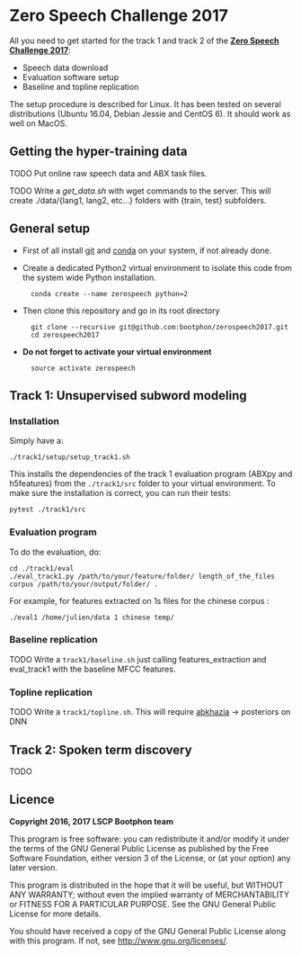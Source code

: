 # Zero Speech Challenge 2017

All you need to get started for the track 1 and track 2 of the
**[Zero Speech Challenge 2017](http://sapience.dec.ens.fr/bootphon/)**:

* Speech data download
* Evaluation software setup
* Baseline and topline replication

The setup procedure is described for Linux. It has been tested on
several distributions (Ubuntu 16.04, Debian Jessie and CentOS 6). It
should work as well on MacOS.


## Getting the hyper-training data

TODO Put online raw speech data and ABX task files.

TODO Write a *get_data.sh* with wget commands to the server. This will
create ./data/{lang1, lang2, etc...} folders with {train, test}
subfolders.


## General setup

* First of all install [git](https://git-scm.com/downloads)
  and [conda](http://conda.pydata.org/miniconda.html) on your system,
  if not already done.

* Create a dedicated Python2 virtual environment to isolate this code
  from the system wide Python installation.

        conda create --name zerospeech python=2

* Then clone this repository and go in its root directory

        git clone --recursive git@github.com:bootphon/zerospeech2017.git
        cd zerospeech2017

* **Do not forget to activate your virtual environment**

        source activate zerospeech


## Track 1: Unsupervised subword modeling

### Installation

Simply have a:

    ./track1/setup/setup_track1.sh

This installs the dependencies of the track 1 evaluation program
(ABXpy and h5features) from the `./track1/src` folder to your virtual
environment. To make sure the installation is correct, you can run
their tests:

    pytest ./track1/src


### Evaluation program


To do the evaluation, do:

    cd ./track1/eval
	./eval_track1.py /path/to/your/feature/folder/ length_of_the_files corpus /path/to/your/output/folder/ .

For example, for features extracted on 1s files for the chinese corpus :

	./eval1 /home/julien/data 1 chinese temp/


### Baseline replication

TODO Write a `track1/baseline.sh` just calling features_extraction and
eval_track1 with the baseline MFCC features.


### Topline replication

TODO Write a `track1/topline.sh`. This will
require [abkhazia](https://github.com/bootphon/abkhazia) -> posteriors on DNN



## Track 2: Spoken term discovery

TODO


## Licence

**Copyright 2016, 2017 LSCP Bootphon team**

This program is free software: you can redistribute it and/or modify
it under the terms of the GNU General Public License as published by
the Free Software Foundation, either version 3 of the License, or
(at your option) any later version.

This program is distributed in the hope that it will be useful,
but WITHOUT ANY WARRANTY; without even the implied warranty of
MERCHANTABILITY or FITNESS FOR A PARTICULAR PURPOSE.  See the
GNU General Public License for more details.

You should have received a copy of the GNU General Public License
along with this program.  If not, see <http://www.gnu.org/licenses/>.
